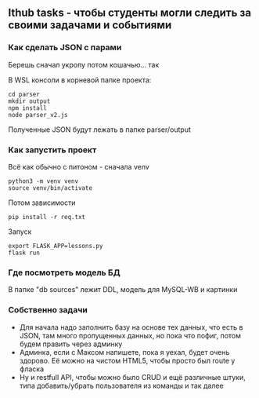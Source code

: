 ## Ithub tasks - чтобы студенты могли следить за своими задачами и событиями
### Как сделать JSON с парами
Берешь сначал укропу потом кошачью... так 

В WSL консоли в корневой папке проекта:

    cd parser
    mkdir output
    npm install
    node parser_v2.js

Полученные JSON будут лежать в папке parser/output

### Как запустить проект
Всё как обычно с питоном - сначала venv

    python3 -m venv venv
    source venv/bin/activate

Потом зависимости

    pip install -r req.txt

Запуск

    export FLASK_APP=lessons.py
    flask run

### Где посмотреть модель БД
В папке "db sources" лежит DDL, модель для MySQL-WB и картинки 

### Собственно задачи
* Для начала надо заполнить базу на основе тех данных, что есть в JSON, там много пропущенных данных, но пока что пофиг, потом будем править через админку
* Админка, если с Максом напишете, пока я уехал, будет очень здорово. Её можно на чистом HTML5, чтобы просто был route у фласка
* Ну и restfull API, чтобы можно было CRUD и ещё различные штуки, типа добавить/убрать пользователя из команды и так далее